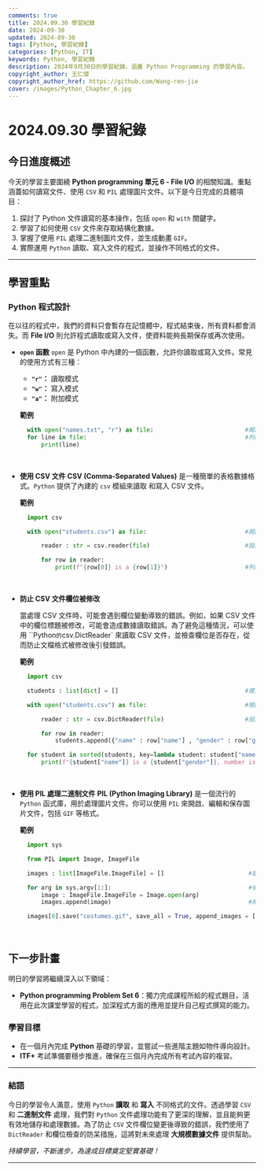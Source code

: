 ```yaml
---
comments: true
title: 2024.09.30 學習紀錄
date: 2024-09-30
updated: 2024-09-30
tags: [Python, 學習紀錄]
categories: [Python, IT]
keywords: Python, 學習紀錄
description: 2024年9月30日的學習紀錄，涵蓋 Python Programming 的學習內容。
copyright_author: 王仁傑
copyright_author_href: https://github.com/Wang-ren-jie
cover: /images/Python_Chapter_6.jpg
---
```


# 2024.09.30 學習紀錄

## 今日進度概述

今天的學習主要圍繞 **Python programming 單元 6 - File I/O** 的相關知識。重點涵蓋如何讀寫文件、使用 `CSV` 和 `PIL` 處理圖片文件。以下是今日完成的具體項目：

1. 探討了 Python 文件讀寫的基本操作，包括 `open` 和 `with` 關鍵字。
2. 學習了如何使用 `CSV` 文件來存取結構化數據。
3. 掌握了使用 `PIL` 處理二進制圖片文件，並生成動畫 `GIF`。
4. 實際運用 `Python` 讀取、寫入文件的程式，並操作不同格式的文件。

---

## 學習重點

### Python 程式設計

在以往的程式中，我們的資料只會暫存在記憶體中，程式結束後，所有資料都會消失。而 **File I/O** 則允許程式讀取或寫入文件，使資料能夠長期保存或再次使用。

- **`open` 函數**
    `open` 是 Python 中內建的一個函數，允許你讀取或寫入文件。常見的使用方式有三種：
    - **`"r"`：** 讀取模式
    - **`"w"`：** 寫入模式
    - **`"a"`：** 附加模式

  **範例**
  ```python
    with open("names.txt", "r") as file:                          #開啟 names.txt 檔案
    for line in file:                                             #列印 names.txt 內儲存的文字
        print(line)

  ```


</br>

- **使用 CSV 文件**
  **CSV (Comma-Separated Values\)** 是一種簡單的表格數據格式。`Python` 提供了內建的 `csv` 模組來讀取 和寫入 CSV 文件。

  **範例**
  ```python
    import csv

    with open("students.csv") as file:                            #開啟 students.txt 檔案

        reader : str = csv.reader(file)                           #設定 reader 為讀取檔案文字

        for row in reader:
            print(f"{row[0]} is a {row[1]}")                      #列印檔案文字

  ```


</br>

- **防止 CSV 文件欄位被修改**

  當處理 CSV 文件時，可能會遇到欄位變動導致的錯誤。例如，如果 CSV 文件中的欄位標題被修改，可能會造成數據讀取錯誤。為了避免這種情況，可以使用 ``Python` 的 `csv.DictReader` 來讀取 CSV 文件，並檢查欄位是否存在，從而防止文檔格式被修改後引發錯誤。

  **範例**
  ```python
    import csv

    students : list[dict] = []                                    #建立空串列

    with open("students.csv") as file:                            #開啟 students.txt 檔案

        reader : str = csv.DictReader(file)                       #設定 reader 為讀取檔案

        for row in reader:                                                                                      #將檔案內容依照特定欄位轉換為字典
            students.append({"name" : row["name"] , "gender" : row["gender"] , "number" : row["number"]})

    for student in sorted(students, key=lambda student: student["name"], reverse = False):                      #排序 : key = 依照的是哪個欄位 ; reverse = 是否為反向排序 (預設為 False)
        print(f"{student["name"]} is a {student["gender"]}, number is {student["number"]}" )                    #將字典內容按照特定欄位字母順序排序，以 lambda 用於代替 def 並設定排序依據

  ```
</br>


- **使用 PIL 處理二進制文件**
  **PIL (Python Imaging Library\)** 是一個流行的 `Python` 函式庫，用於處理圖片文件。你可以使用 `PIL` 來開啟、編輯和保存圖片文件，包括 `GIF` 等格式。

  **範例**
  ```python
    import sys

    from PIL import Image, ImageFile

    images : list[ImageFile.ImageFile] = []                        #建立圖片 list

    for arg in sys.argv[1:]:                                       #偵測使用的圖片檔案
        image : ImageFile.ImageFile = Image.open(arg)
        images.append(image)                                       #將使用圖片名稱輸入

    images[0].save("costumes.gif", save_all = True, append_images = [images[1]], duration = 200, loop = 0)     #將圖片儲存並建立為 gif 檔案

  ```
</br>


## 下一步計畫

明日的學習將繼續深入以下領域：

- **Python programming Problem Set 6**：獨力完成課程所給的程式題目，活用在此次課堂學習的程式，加深程式方面的應用並提升自己程式撰寫的能力。

### 學習目標

- 在一個月內完成 **Python** 基礎的學習，並嘗試一些進階主題如物件導向設計。
- **ITF+** 考試準備要穩步推進，確保在三個月內完成所有考試內容的複習。

---

### 結語

今日的學習令人滿意，使用 `Python` **讀取** 和 **寫入** 不同格式的文件。透過學習 `CSV` 和 **二進制文件** 處理，我們對 `Python` 文件處理功能有了更深的理解，並且能夠更有效地儲存和處理數據。為了防止 `CSV` 文件欄位變更後導致的錯誤，我們使用了 `DictReader` 和欄位檢查的防呆措施，這將對未來處理 **大規模數據文件** 提供幫助。


_持續學習，不斷進步，為達成目標奠定堅實基礎！_

---
